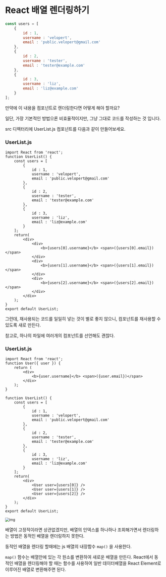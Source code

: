 # React 배열 렌더링하기

```js
const users = [
    {
        id : 1,
        username : 'velopert',
        email : 'public.velopert@gmail.com'
    },
    {
        id : 2,
        username : 'tester',
        email : 'tester@example.com'
    },
    {
        id : 3,
        username : 'liz',
        email : 'liz@example.com'
    }
];
```

만약에 이 내용을 컴포넌트로 렌더링한다면 어떻게 해야 할까요?

일단, 가장 기본적인 방법으론 비효율적이지만, 그냥 그대로 코드를 작성하는 것 입니다. 

src 디렉터리에 UserList.js 컴포넌트를 다음과 같이 만들어보세요.

### UserList.js

```React
import React from 'react';
function UserList() {
    const users = [
        {
            id : 1,
            username : 'velopert',
            email : 'public.velopert@gmail.com'
        },
        {
            id : 2,
            username : 'tester',
            email : 'tester@example.com'
        },
        {
            id : 3,
            username : 'liz',
            email : 'liz@example.com'
        }
    ];
    return(
    	<div>
        	<div>
            	<b>{users[0].username}</b> <span>({users[0].email})</span>
            </div>
            <div>
            	<b>{users[1].username}</b> <span>({users[1].email})</span>
            </div>
            <div>
            	<b>{users[2].username}</b> <span>({users[2].email})</span>
            </div>
        </div>
    );
}
export default UserList;
```

그런데, 재사용되는 코드를 일일히 넣는 것이 별로 좋지 않으니, 컴포넌트를 재사용할 수 있도록 새로 만든다.

참고로, 하나의 파일에 여러개의 컴포넌트를 선언해도 괜찮다.

### UserList.js

```React
import React from 'react';
function User({ user }) {
    return (
    	<div>
        	<b>{user.username}</b> <span>({user.email})</span>
        </div>
    );
}

function UserList() {
    const users = [
        {
            id : 1,
            username : 'velopert',
            email : 'public.velopert@gmail.com'
        },
        {
            id : 2,
            username : 'tester',
            email : 'tester@example.com'
        },
        {
            id : 3,
            username : 'liz',
            email : 'liz@example.com'
        }
    ];
    return(
    	<div>
        	<User user={users[0]} />
            <User user={users[1]} />
            <User user={users[2]} />
        </div>
    );
}
export default UserList;
```

<img src="https://i.imgur.com/DtbthZm.png" alt="img" style="zoom:80%;" />

배열이 고정적이라면 상관없겠지만, 배열의 인덱스를 하나하나 조회해가면서 렌더링하는 방법은 동적인 배열을 렌더링하지 못한다. 

동적인 배열을 렌더링 할때에는 js 배열의 내장함수 `map()` 을 사용한다.

`map()` 함수는 배열안에 있는 각 원소를 변환하여 새로운 배열을 만든다. React에서 동적인 배열을 렌더링해야 할 때는 함수를 사용하여 일반 데이터배열을 React Element로 이루어진 배열로 변환해주면 된다. 